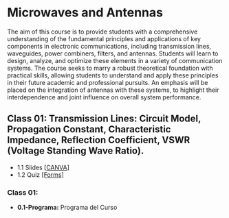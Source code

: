# Microwaves and Antennas

The aim of this course is to provide students with a comprehensive understanding of the fundamental principles and applications of key components in electronic communications, including transmission lines, waveguides, power combiners, filters, and antennas. Students will learn to design, analyze, and optimize these elements in a variety of communication systems. The course seeks to marry a robust theoretical foundation with practical skills, allowing students to understand and apply these principles in their future academic and professional pursuits. An emphasis will be placed on the integration of antennas with these systems, to highlight their interdependence and joint influence on overall system performance.

## Class 01: Transmission Lines: Circuit Model, Propagation Constant, Characteristic Impedance, Reflection Coefficient, VSWR (Voltage Standing Wave Ratio).
* 1.1 Slides [[CANVA]](https://www.canva.com/design/DAFkV3v9o2A/Tx4vA9bg2zX5up8rwT9o6w/edit?utm_content=DAFkV3v9o2A&utm_campaign=designshare&utm_medium=link2&utm_source=sharebutton)
* 1.2 Quiz [[Forms]](https://forms.gle/AwpAGng3A5HZjnDDA)

### Class 01:
- **0.1-Programa:** Programa del Curso
